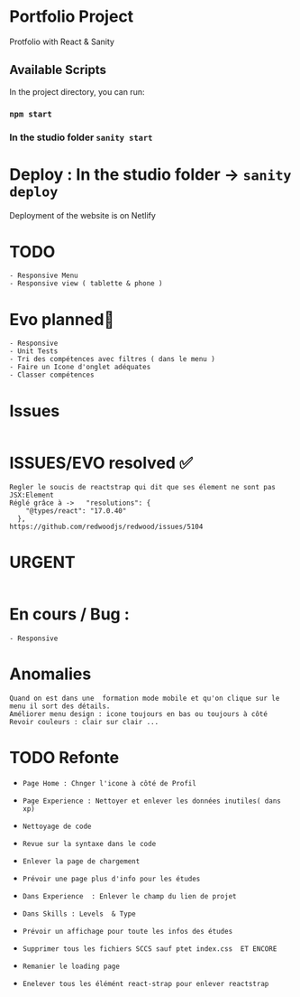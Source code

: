 # Portfolio Project

Protfolio with React & Sanity

## Available Scripts

In the project directory, you can run:

### `npm start`
###  In the studio folder `sanity start`

# Deploy : In the studio folder -> `sanity deploy`
Deployment of the website is on Netlify
# TODO
```
- Responsive Menu 
- Responsive view ( tablette & phone )

```

# Evo planned💨
```
- Responsive
- Unit Tests
- Tri des compétences avec filtres ( dans le menu )
- Faire un Icone d'onglet adéquates
- Classer compétences
```
# Issues
```
```


# ISSUES/EVO resolved ✅
```
Regler le soucis de reactstrap qui dit que ses élement ne sont pas JSX:Element
Réglé grâce à ->   "resolutions": {
    "@types/react": "17.0.40"
  },
https://github.com/redwoodjs/redwood/issues/5104

```

# URGENT 
```
```
# En cours / Bug : 
```
- Responsive
```




# Anomalies 
```
Quand on est dans une  formation mode mobile et qu'on clique sur le menu il sort des détails.
Améliorer menu design : icone toujours en bas ou toujours à côté
Revoir couleurs : clair sur clair ...
```

# TODO  Refonte

 *     Page Home : Chnger l'icone à côté de Profil
 *     Page Experience : Nettoyer et enlever les données inutiles( dans xp)
 *     Nettoyage de code
 *     Revue sur la syntaxe dans le code
 *     Enlever la page de chargement
 *     Prévoir une page plus d'info pour les études
 *     Dans Experience  : Enlever le champ du lien de projet
 *     Dans Skills : Levels  & Type
 *     Prévoir un affichage pour toute les infos des études
 *     Supprimer tous les fichiers SCCS sauf ptet index.css  ET ENCORE
 *     Remanier le loading page
 *     Enelever tous les élémént react-strap pour enlever reactstrap